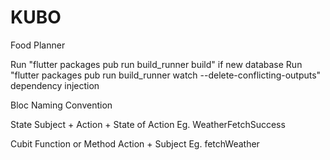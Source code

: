 # KUBO

Food Planner

Run "flutter packages pub run build_runner build" if new database
Run "flutter packages pub run build_runner watch --delete-conflicting-outputs" dependency injection


Bloc Naming Convention

State 
    Subject + Action + State of Action
    Eg. WeatherFetchSuccess

Cubit Function or Method
    Action + Subject
    Eg. fetchWeather